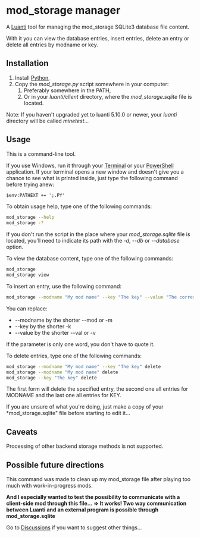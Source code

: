# mod_storage manager
A [Luanti](https://www.luanti.org/) tool for managing the mod_storage SQLite3 database file content.

With it you can view the database entries, insert entries, delete an entry or delete all entries by modname or key.

## Installation
1. Install [Python](https://www.python.org/downloads/),
2. Copy the *mod_storage.py* script somewhere in your computer:
   1. Preferably somewhere in the PATH,
   2. Or in your *luanti/client* directory, where the *mod_storage.sqlite* file is located.

Note: If you haven't upgraded yet to luanti 5.10.0 or newer, your *luanti* directory will be called *minetest*...

## Usage
This is a command-line tool.

If you use Windows, run it through your [Terminal](https://github.com/microsoft/terminal) or your [PowerShell](https://github.com/PowerShell/PowerShell) application.
If your terminal opens a new window and doesn't give you a chance to see what is printed inside, just type the following command before trying anew:
```bat
$env:PATHEXT += ';.PY'
```

To obtain usage help, type one of the following commands:
```bash
mod_storage --help
mod_storage -?
```

If you don't run the script in the place where your *mod_storage.sqlite* file is located,
you'll need to indicate its path with the *-d*, *--db* or *--database* option.

To view the database content, type one of the following commands:
```bash
mod_storage
mod_storage view
```

To insert an entry, use the following command:
```bash
mod_storage --modname "My mod name" --key "The key" --value "The corresponding value" insert
```
 
You can replace:
* --modname by the shorter --mod or -m
* --key by the shorter -k
* --value by the shorter --val or -v

If the parameter is only one word, you don't have to quote it.

To delete entries, type one of the following commands:
```bash
mod_storage --modname "My mod name" --key "The key" delete
mod_storage --modname "My mod name" delete
mod_storage --key "The key" delete
```

The first form will delete the specified entry, the second one all entries for MODNAME and the last one all entries for KEY.

If you are unsure of what you're doing, just make a copy of your *mod_storage.sqlite" file before starting to edit it...

## Caveats
Processing of other backend storage methods is not supported.

## Possible future directions
This command was made to clean up my mod_storage file after playing too much with work-in-progress mods.

**And I especially wanted to test the possibility to communicate with a client-side mod through this file...
=> It works! Two way communication between Luanti and an external program is possible through mod_storage.sqlite**

Go to [Discussions](https://github.com/HubTou/chat_exporter/discussions) if you want to suggest other things...
